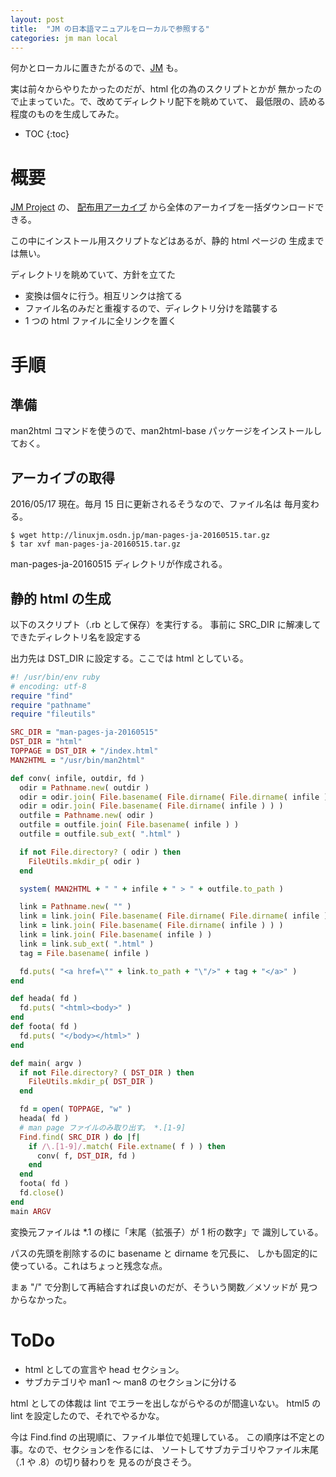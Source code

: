 ```yaml
---
layout: post
title:  "JM の日本語マニュアルをローカルで参照する"
categories: jm man local
---
```

何かとローカルに置きたがるので、[JM](http://linuxjm.osdn.jp/) も。

実は前々からやりたかったのだが、html 化の為のスクリプトとかが
無かったので止まっていた。で、改めてディレクトリ配下を眺めていて、
最低限の、読める程度のものを生成してみた。

* TOC
{:toc}


# 概要
[JM Project](https://osdn.jp/projects/linuxjm/) の、
[配布用アーカイブ](http://linuxjm.osdn.jp/download.html)
から全体のアーカイブを一括ダウンロードできる。

この中にインストール用スクリプトなどはあるが、静的 html ページの
生成までは無い。

ディレクトリを眺めていて、方針を立てた

- 変換は個々に行う。相互リンクは捨てる
- ファイル名のみだと重複するので、ディレクトリ分けを踏襲する
- 1 つの html ファイルに全リンクを置く


# 手順

## 準備
man2html コマンドを使うので、man2html-base パッケージをインストールしておく。


## アーカイブの取得

2016/05/17 現在。毎月 15 日に更新されるそうなので、ファイル名は
毎月変わる。

```console
$ wget http://linuxjm.osdn.jp/man-pages-ja-20160515.tar.gz
$ tar xvf man-pages-ja-20160515.tar.gz
```
man-pages-ja-20160515 ディレクトリが作成される。

## 静的 html の生成

以下のスクリプト（.rb として保存）を実行する。
事前に SRC_DIR に解凍してできたディレクトリ名を設定する

出力先は DST_DIR に設定する。ここでは html としている。

```ruby
#! /usr/bin/env ruby
# encoding: utf-8
require "find"
require "pathname"
require "fileutils"

SRC_DIR = "man-pages-ja-20160515"
DST_DIR = "html"
TOPPAGE = DST_DIR + "/index.html"
MAN2HTML = "/usr/bin/man2html"

def conv( infile, outdir, fd )
  odir = Pathname.new( outdir )
  odir = odir.join( File.basename( File.dirname( File.dirname( infile ) ) ) )
  odir = odir.join( File.basename( File.dirname( infile ) ) )
  outfile = Pathname.new( odir )
  outfile = outfile.join( File.basename( infile ) )
  outfile = outfile.sub_ext( ".html" )

  if not File.directory? ( odir ) then
    FileUtils.mkdir_p( odir )
  end

  system( MAN2HTML + " " + infile + " > " + outfile.to_path )

  link = Pathname.new( "" )
  link = link.join( File.basename( File.dirname( File.dirname( infile ) ) ) )
  link = link.join( File.basename( File.dirname( infile ) ) )
  link = link.join( File.basename( infile ) )
  link = link.sub_ext( ".html" )
  tag = File.basename( infile )

  fd.puts( "<a href=\"" + link.to_path + "\"/>" + tag + "</a>" )
end

def heada( fd )
  fd.puts( "<html><body>" )
end
def foota( fd )
  fd.puts( "</body></html>" )
end

def main( argv )
  if not File.directory? ( DST_DIR ) then
    FileUtils.mkdir_p( DST_DIR )
  end

  fd = open( TOPPAGE, "w" )
  heada( fd )
  # man page ファイルのみ取り出す。 *.[1-9]
  Find.find( SRC_DIR ) do |f|
    if /\.[1-9]/.match( File.extname( f ) ) then
      conv( f, DST_DIR, fd )
    end
  end
  foota( fd )
  fd.close()
end
main ARGV
```

変換元ファイルは *.1 の様に「末尾（拡張子）が 1 桁の数字」で
識別している。

パスの先頭を削除するのに basename と dirname を冗長に、
しかも固定的に使っている。これはちょっと残念な点。

まぁ "/" で分割して再結合すれば良いのだが、そういう関数／メソッドが
見つからなかった。


# ToDo
- html としての宣言や head セクション。
- サブカテゴリや man1 ～ man8 のセクションに分ける

html としての体裁は lint でエラーを出しながらやるのが間違いない。
html5 の lint を設定したので、それでやるかな。

今は Find.find の出現順に、ファイル単位で処理している。
この順序は不定との事。なので、セクションを作るには、
ソートしてサブカテゴリやファイル末尾（.1 や .8）の切り替わりを
見るのが良さそう。
